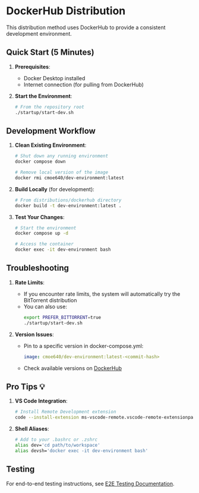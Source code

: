 # DockerHub Distribution

This distribution method uses DockerHub to provide a consistent development environment.

## Quick Start (5 Minutes)

1. **Prerequisites**:
   * Docker Desktop installed
   * Internet connection (for pulling from DockerHub)

2. **Start the Environment**:
   ```bash
   # From the repository root
   ./startup/start-dev.sh
   ```

## Development Workflow

1. **Clean Existing Environment**:
   ```bash
   # Shut down any running environment
   docker compose down

   # Remove local version of the image
   docker rmi cmoe640/dev-environment:latest
   ```

2. **Build Locally** (for development):
   ```bash
   # From distributions/dockerhub directory
   docker build -t dev-environment:latest .
   ```

3. **Test Your Changes**:
   ```bash
   # Start the environment
   docker compose up -d

   # Access the container
   docker exec -it dev-environment bash
   ```

## Troubleshooting

1. **Rate Limits**:
   - If you encounter rate limits, the system will automatically try the BitTorrent distribution
   - You can also use:
     ```bash
     export PREFER_BITTORRENT=true
     ./startup/start-dev.sh
     ```

2. **Version Issues**:
   - Pin to a specific version in docker-compose.yml:
     ```yaml
     image: cmoe640/dev-environment:latest-<commit-hash>
     ```
   - Check available versions on [DockerHub](https://hub.docker.com/r/cmoe640/dev-environment/tags)

## Pro Tips 💡

1. **VS Code Integration**:
   ```bash
   # Install Remote Development extension
   code --install-extension ms-vscode-remote.vscode-remote-extensionpack
   ```

2. **Shell Aliases**:
   ```bash
   # Add to your .bashrc or .zshrc
   alias dev='cd path/to/workspace'
   alias devsh='docker exec -it dev-environment bash'
   ```

## Testing
For end-to-end testing instructions, see [E2E Testing Documentation](../../docs/E2E_TESTS.md).
